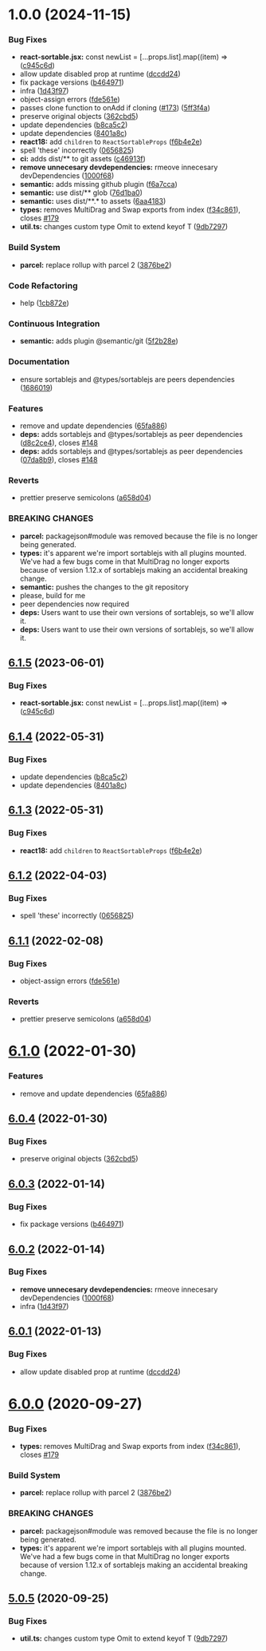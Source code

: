 # 1.0.0 (2024-11-15)


### Bug Fixes

* **react-sortable.jsx:** const newList = [...props.list].map((item) => ([c945c6d](https://github.com/kha333n/react-sortablejs/commit/c945c6d659b952c545a23baed26caa663737c58c))
* allow update disabled prop at runtime ([dccdd24](https://github.com/kha333n/react-sortablejs/commit/dccdd2476790ea795dcbc5fc39ce27abebebbd35))
* fix package versions ([b464971](https://github.com/kha333n/react-sortablejs/commit/b464971d0c530c6c5fa764da13b610b3507f6378))
* infra ([1d43f97](https://github.com/kha333n/react-sortablejs/commit/1d43f97af5c9e8278fe9367f72e7f2a5b213bbba))
* object-assign errors ([fde561e](https://github.com/kha333n/react-sortablejs/commit/fde561e0b730dc7f7a664a48277b117e841c613a))
* passes clone function to onAdd if cloning ([#173](https://github.com/kha333n/react-sortablejs/issues/173)) ([5ff3f4a](https://github.com/kha333n/react-sortablejs/commit/5ff3f4a989162f08269a66fc325f22fcb600cfd2))
* preserve original objects ([362cbd5](https://github.com/kha333n/react-sortablejs/commit/362cbd57e75e02f12eff12925f7ec346a20721d9))
* update dependencies ([b8ca5c2](https://github.com/kha333n/react-sortablejs/commit/b8ca5c2bd9a494492f7b4865db9241b1b059a056))
* update dependencies ([8401a8c](https://github.com/kha333n/react-sortablejs/commit/8401a8c95a216e449b91779556d53fdbd46ab768))
* **react18:** add `children` to `ReactSortableProps` ([f6b4e2e](https://github.com/kha333n/react-sortablejs/commit/f6b4e2e1fa235752348c3b4021120c2a56ea41c7))
* spell 'these' incorrectly ([0656825](https://github.com/kha333n/react-sortablejs/commit/06568255f25e99a85952950c1d5cf7ce10451924))
* **ci:** adds dist/** to git assets ([c46913f](https://github.com/kha333n/react-sortablejs/commit/c46913f4e05a628de047af7444daf0d061149a7d))
* **remove unnecesary devdependencies:** rmeove innecesary devDependencies ([1000f68](https://github.com/kha333n/react-sortablejs/commit/1000f68f5f6b62d04798e746bfd8eda8ddbf247c))
* **semantic:** adds missing github plugin ([f6a7cca](https://github.com/kha333n/react-sortablejs/commit/f6a7ccaa99d3caf9dbd01b8b45c1657af8d68a5d))
* **semantic:** use dist/** glob ([76d1ba0](https://github.com/kha333n/react-sortablejs/commit/76d1ba06b071ec3eeec02ffb5212d99c3ef1da12))
* **semantic:** uses dist/**.* to assets ([6aa4183](https://github.com/kha333n/react-sortablejs/commit/6aa4183291d5c962db4cc5c0243df0fd70b83005))
* **types:** removes MultiDrag and Swap exports from index ([f34c861](https://github.com/kha333n/react-sortablejs/commit/f34c861ce922b230918238805bf72af59b7910c1)), closes [#179](https://github.com/kha333n/react-sortablejs/issues/179)
* **util.ts:** changes custom type Omit to extend keyof T ([9db7297](https://github.com/kha333n/react-sortablejs/commit/9db7297ecb2985122dc431a6df869833d440d861))


### Build System

* **parcel:** replace rollup with parcel 2 ([3876be2](https://github.com/kha333n/react-sortablejs/commit/3876be245ae074962d28ca64a1d00eb70131afaa))


### Code Refactoring

* help ([1cb872e](https://github.com/kha333n/react-sortablejs/commit/1cb872ef8e5869024af6d9ad29a6924697851bb5))


### Continuous Integration

* **semantic:** adds plugin @semantic/git ([5f2b28e](https://github.com/kha333n/react-sortablejs/commit/5f2b28eed9020c11f17ebcb2fca6582c52a073a5))


### Documentation

* ensure sortablejs and @types/sortablejs are peers dependencies ([1686019](https://github.com/kha333n/react-sortablejs/commit/168601998eb99de6006ee3eb453aa87770843c65))


### Features

* remove and update dependencies ([65fa886](https://github.com/kha333n/react-sortablejs/commit/65fa886f5ddc9dc06793c95b0591ed5ac101ccd6))
* **deps:** adds sortablejs and @types/sortablejs as peer dependencies ([d8c2ce4](https://github.com/kha333n/react-sortablejs/commit/d8c2ce4e5fbe6ec56035832d70c48f227ac65d77)), closes [#148](https://github.com/kha333n/react-sortablejs/issues/148)
* **deps:** adds sortablejs and @types/sortablejs as peer dependencies ([07da8b9](https://github.com/kha333n/react-sortablejs/commit/07da8b9c8f58d92c57ce91eff16fa6ace3e23efd)), closes [#148](https://github.com/kha333n/react-sortablejs/issues/148)


### Reverts

* prettier preserve semicolons ([a658d04](https://github.com/kha333n/react-sortablejs/commit/a658d04e53e48f05ebdcbb3a137283899f277a78))


### BREAKING CHANGES

* **parcel:** packagejson#module was removed because the file is no longer being generated.
* **types:** it's apparent we're import sortablejs with all plugins mounted. We've had a few
bugs come in that MultiDrag no longer exports because of version 1.12.x of sortablejs making an
accidental breaking change.
* **semantic:** pushes the changes to the git repository
* please, build for me
* peer dependencies now required
* **deps:** Users want to use their own versions of sortablejs, so we'll allow it.
* **deps:** Users want to use their own versions of sortablejs, so we'll allow it.

## [6.1.5](https://github.com/SortableJS/react-sortablejs/compare/v6.1.4...v6.1.5) (2023-06-01)


### Bug Fixes

* **react-sortable.jsx:** const newList = [...props.list].map((item) => ([c945c6d](https://github.com/SortableJS/react-sortablejs/commit/c945c6d659b952c545a23baed26caa663737c58c))

## [6.1.4](https://github.com/SortableJS/react-sortablejs/compare/v6.1.3...v6.1.4) (2022-05-31)


### Bug Fixes

* update dependencies ([b8ca5c2](https://github.com/SortableJS/react-sortablejs/commit/b8ca5c2bd9a494492f7b4865db9241b1b059a056))
* update dependencies ([8401a8c](https://github.com/SortableJS/react-sortablejs/commit/8401a8c95a216e449b91779556d53fdbd46ab768))

## [6.1.3](https://github.com/SortableJS/react-sortablejs/compare/v6.1.2...v6.1.3) (2022-05-31)


### Bug Fixes

* **react18:** add `children` to `ReactSortableProps` ([f6b4e2e](https://github.com/SortableJS/react-sortablejs/commit/f6b4e2e1fa235752348c3b4021120c2a56ea41c7))

## [6.1.2](https://github.com/SortableJS/react-sortablejs/compare/v6.1.1...v6.1.2) (2022-04-03)


### Bug Fixes

* spell 'these' incorrectly ([0656825](https://github.com/SortableJS/react-sortablejs/commit/06568255f25e99a85952950c1d5cf7ce10451924))

## [6.1.1](https://github.com/SortableJS/react-sortablejs/compare/v6.1.0...v6.1.1) (2022-02-08)


### Bug Fixes

* object-assign errors ([fde561e](https://github.com/SortableJS/react-sortablejs/commit/fde561e0b730dc7f7a664a48277b117e841c613a))


### Reverts

* prettier preserve semicolons ([a658d04](https://github.com/SortableJS/react-sortablejs/commit/a658d04e53e48f05ebdcbb3a137283899f277a78))

# [6.1.0](https://github.com/SortableJS/react-sortablejs/compare/v6.0.4...v6.1.0) (2022-01-30)


### Features

* remove and update dependencies ([65fa886](https://github.com/SortableJS/react-sortablejs/commit/65fa886f5ddc9dc06793c95b0591ed5ac101ccd6))

## [6.0.4](https://github.com/SortableJS/react-sortablejs/compare/v6.0.3...v6.0.4) (2022-01-30)


### Bug Fixes

* preserve original objects ([362cbd5](https://github.com/SortableJS/react-sortablejs/commit/362cbd57e75e02f12eff12925f7ec346a20721d9))

## [6.0.3](https://github.com/SortableJS/react-sortablejs/compare/v6.0.2...v6.0.3) (2022-01-14)


### Bug Fixes

* fix package versions ([b464971](https://github.com/SortableJS/react-sortablejs/commit/b464971d0c530c6c5fa764da13b610b3507f6378))

## [6.0.2](https://github.com/SortableJS/react-sortablejs/compare/v6.0.1...v6.0.2) (2022-01-14)


### Bug Fixes

* **remove unnecesary devdependencies:** rmeove innecesary devDependencies ([1000f68](https://github.com/SortableJS/react-sortablejs/commit/1000f68f5f6b62d04798e746bfd8eda8ddbf247c))
* infra ([1d43f97](https://github.com/SortableJS/react-sortablejs/commit/1d43f97af5c9e8278fe9367f72e7f2a5b213bbba))

## [6.0.1](https://github.com/SortableJS/react-sortablejs/compare/v6.0.0...v6.0.1) (2022-01-13)


### Bug Fixes

* allow update disabled prop at runtime ([dccdd24](https://github.com/SortableJS/react-sortablejs/commit/dccdd2476790ea795dcbc5fc39ce27abebebbd35))

# [6.0.0](https://github.com/SortableJS/react-sortablejs/compare/v5.0.5...v6.0.0) (2020-09-27)


### Bug Fixes

* **types:** removes MultiDrag and Swap exports from index ([f34c861](https://github.com/SortableJS/react-sortablejs/commit/f34c861ce922b230918238805bf72af59b7910c1)), closes [#179](https://github.com/SortableJS/react-sortablejs/issues/179)


### Build System

* **parcel:** replace rollup with parcel 2 ([3876be2](https://github.com/SortableJS/react-sortablejs/commit/3876be245ae074962d28ca64a1d00eb70131afaa))


### BREAKING CHANGES

* **parcel:** packagejson#module was removed because the file is no longer being generated.
* **types:** it's apparent we're import sortablejs with all plugins mounted. We've had a few
bugs come in that MultiDrag no longer exports because of version 1.12.x of sortablejs making an
accidental breaking change.

## [5.0.5](https://github.com/SortableJS/react-sortablejs/compare/v5.0.4...v5.0.5) (2020-09-25)


### Bug Fixes

* **util.ts:** changes custom type Omit to extend keyof T ([9db7297](https://github.com/SortableJS/react-sortablejs/commit/9db7297ecb2985122dc431a6df869833d440d861))
